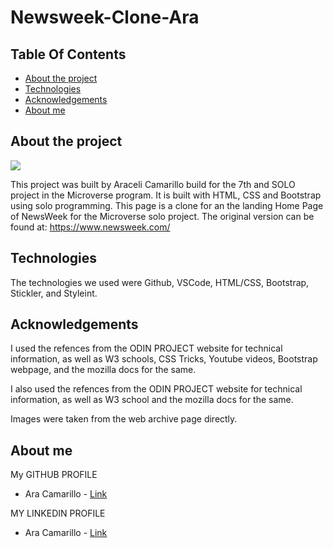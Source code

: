 # Newsweek-Clone-Ara
## Table Of Contents

* [About the project](#about-the-project)
* [Technologies](#technologies)
* [Acknowledgements](#acknowledgements)
* [About me](#about-me)


## About the project

<div><img src= "screenShotNewsWeek.JPG"></div>

This project was built by Araceli Camarillo build for the 7th and SOLO project in the Microverse program. It is built with HTML, CSS and Bootstrap using solo programming. This page is a clone for an the landing Home Page of NewsWeek for the Microverse solo project. The original version can be found at: https://www.newsweek.com/

## Technologies
<!--Add more technologies HERE-->
The technologies we used were Github, VSCode, HTML/CSS, Bootstrap, Stickler, and Styleint.

## Acknowledgements

I used the refences from the ODIN PROJECT website for technical information, as well as W3 schools, CSS Tricks, Youtube videos, Bootstrap webpage, and the mozilla docs for the same.

<!--I used free icon packs downloaded from https://www.iconfinder.com/ for the images in our project page.-->
I also used the refences from the ODIN PROJECT website for technical information, as well as W3 school and the mozilla docs for the same.

Images were taken from the web archive page directly.


## About me

My GITHUB PROFILE
* Ara Camarillo - [Link](https://github.com/aracelicaes)

MY LINKEDIN PROFILE
* Ara Camarillo - [Link](https://www.linkedin.com/in/ara-camarillo-7297799b/
)

